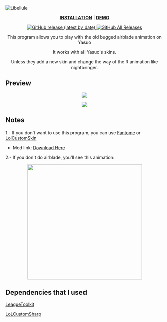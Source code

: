 ![Libellule](https://i.imgur.com/LdUHC9k.png)
<p>
	<p align="center">
		<a href="https://youtu.be/2y5EsleH38g"><b>INSTALLATION</b></a>
	    |
		<a href="https://youtu.be/gBXA2yFpxnc"><b>DEMO</b></a>
	</p>
    <p align="center">
        <a href="https://github.com/Tadaashii/Libellule/releases">
            <img alt="GitHub release (latest by date)" 
            src="https://img.shields.io/github/v/release/Tadaashii/Libellule?color=blue&label=Download&logo=github&style=for-the-badge">
        </a>
        <a href="https://github.com/Tadaashii/Libellule/releases">
            <img alt="GitHub All Releases" src="https://img.shields.io/github/downloads/Tadaashii/Libellule/total?style=for-the-badge">
        </a>
    </p> 	
    <p align="center">This program allows you to play with the old bugged airblade animation on Yasuo</p>
    <p align="center">It works with all Yasuo's skins.</p>
    <p align="center">Unless they add a new skin and change the way of the R animation like nightbringer.</p>
</p>
<p>
    <h2>Preview</h2>
    <p align="center">
        <img src="https://i.imgur.com/ZyeTzEo.gif">
    </p>
    <p align="center">
        <img src="https://i.imgur.com/gWTQUbY.gif">
    </p>
</p>
<p>
    <h2>Notes</h2>
    <p>1.- If you don't want to use this program, you can use 
        <a href="https://github.com/LoL-Fantome/Fantome">Fantome</a> or <a href="https://github.com/moonshadow565/lolcustomskin-tools/">LolCustomSkin</a>
	<ul><li> Mod link: <a href="https://github.com/Tadaashii/Libellule/releases/download/1.1.1/Old.Airblade.Animation.Yasuo.fantome">Download Here</a></li></ul>
    <p>2.- If you don't do airblade, you'll see this animation:</p>
    <p align="center"><img src="https://i.imgur.com/1UT1DYC.gif" weight="100%" height="365px"></p>
</p>
<p>
    <h2>Dependencies that I used</h2>
    <p><a href="https://github.com/LoL-Fantome/LeagueToolkit">LeagueToolkit</a></p>
    <p><a href="https://github.com/LoL-Fantome/LoLCustomSharp">LoLCustomSharp</a></p>
</p>
